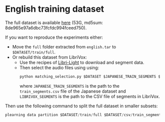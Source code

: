 # English training dataset

The full dataset is available [here](https://cognitive-ml.fr/downloads/init-plearning/train/english.tar) (53G, md5sum: 8de965e97a6dbc73fcfdc994fceed750).

If you want to reproduce the experiments either:
- Move the `full` folder extracted from `english.tar` to `$DATASET/train/full`.
- Or rebuild this dataset from LibriVox:
  - Use the recipes of [Libri-Light](https://github.com/facebookresearch/libri-light) to download and segment data.
  - Then select the audio files using using:
    ```py
    python matching_selection.py $DATASET $JAPANESE_TRAIN_SEGMENTS $LIBRIVOX_SEGMENTS
    ```
    where `JAPANESE_TRAIN_SEGMENTS` is the path to the `train_segments.csv` file of the Japanese dataset and `LIBRIVOX_SEGMENTS` is the path to the CSV file of segments in LibriVox.

Then use the following command to split the full dataset in smaller subsets:
```py
plearning data partition $DATASET/train/full $DATASET/csv/train_segments.csv
```
